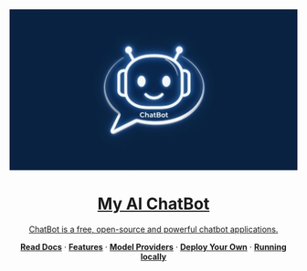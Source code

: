 <a href="https://chat.vercel.ai/">
 <img src="app/(chat)/mychat.png.jpg" 
     alt="Next.js 14 and App Router-ready AI chatbot.">
  <h1 align="center">My AI ChatBot</h1>
 

<p align="center">
    ChatBot is a free, open-source and powerful chatbot applications.
</p>

<p align="center">
  <a href="https://chat-sdk.dev"><strong>Read Docs</strong></a> ·
  <a href="#features"><strong>Features</strong></a> ·
  <a href="#model-providers"><strong>Model Providers</strong></a> ·
  <a href="#deploy-your-own"><strong>Deploy Your Own</strong></a> ·
  <a href="#running-locally"><strong>Running locally</strong></a>
</p>
<br/>

 

